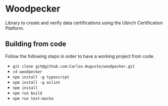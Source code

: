 # Woodpecker

Library to create and verify data certifications using the Ubirch Certification Platform.

## Building from code

Follow the following steps in order to have a working project from code.

- `git clone git@github.com:Carlos-Augusto/woodpecker.git`
- `cd woodpecker` 
- `npm install -g typescript` 
- `npm install -g eslint` 
- `npm install`
- `npm run build`
- `npm run test:mocha`





